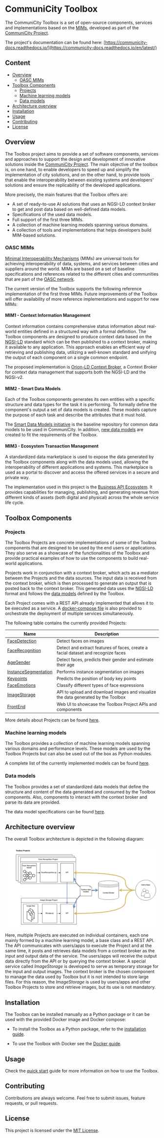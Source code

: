 # CommuniCity Toolbox

The CommuniCity Toolbox is a set of open-source components, services and implementations based on the [MIMs](#oasc-mims), developed as part of the [CommuniCity Project](https://communicity-project.eu/). 

The project's documentation can be found here: [https://communicity-docs.readthedocs.io/](https://communicity-docs.readthedocs.io/en/latest/)

## Content
- [Overview](#overview)
    - [OASC MIMs](#oasc-mims)
- [Toolbox Components](#toolbox-components)
    - [Projects](#projects)
    - [Machine learning models](#machine-learning-models)
    - [Data models](#data-models)
- [Architecture overview](#architecture-overview)
- [Installation](#installation)
- [Usage](#usage)
- [Contributing](#contributing)
- [License](#license)

## Overview

The Toolbox project aims to provide a set of software components, services and approaches to support the design and development of innovative solutions inside the [CommuniCity Project](https://communicity-project.eu/). The main objective of the toolbox is, on one hand, to enable developers to speed up and simplify the implementation of city solutions, and on the other hand, to provide tools that enable the interoperability between existing systems and developers' solutions and ensure the replicability of the developed applications.

More precisely, the main features that the Toolbox offers are:
- A set of ready-to-use AI solutions that uses an NGSI-LD context broker to get and post data based on well-defined data models.
- Specifications of the used data models.
- Full support of the first three MIMs.
- A collection of machine learning models spanning various domains.
- A collection of tools and implementations that helps developers build MIM-based solutions.

### OASC MIMs

[Minimal Interoperability Mechanisms](https://mims.oascities.org/basics/oasc-mims-introduction) (MIMs) are universal tools for achieving interoperability of data, systems, and services between cities and suppliers around the world. MIMs are based on a set of baseline specifications and references related to the different cities and communities that are part of the [OASC network](https://oascities.org/).

The current version of the Toolbox supports the following reference implementation of the first three MIMs. Future improvements of the Toolbox will offer availability of more reference implementations and support for new MIMs:

#### MIM1 - Context Information Management

Context information contains comprehensive status information about real-world entities defined in a structured way with a formal definition. The Toolbox components are designed to produce context data based on the [NGSI-LD](https://www.etsi.org/deliver/etsi_gs/CIM/001_099/009/01.06.01_60/gs_cim009v010601p.pdf) standard which can be then published to a context broker, making it available to any application. This approach enables an efficient way of retrieving and publishing data, utilizing a well-known standard and unifying the output of each component on a single common endpoint.

The proposed implementation is [Orion-LD Context Broker](https://github.com/FIWARE/context.Orion-LD), a Context Broker for context data management that supports both the NGSI-LD and the NGSI-v2.

#### MIM2 - Smart Data Models    

Each of the Toolbox components generates its own entities with a specific structure and data types for the task it is performing. To formally define the component's output a set of data models is created. These models capture the purpose of each task and describe the attributes that it must hold.  

The [Smart Data Models initiative](https://smartdatamodels.org/) is the baseline repository for common data models to be used in CommuniCity. In addition, [new data models](./docs/data-models.md) are created to fit the requirements of the Toolbox. 

#### MIM3 - Ecosystem Transaction Management  

A standardized data marketplace is used to expose the data generated by the Toolbox components along with the data models used, allowing the interoperability of different applications and systems. This marketplace is used as a portal to discover and access the offered services in a secure and private way.

The implementation used in this project is the [Business API Ecosystem](https://github.com/FIWARE-TMForum/Business-API-Ecosystem). It provides capabilities for managing, publishing, and generating revenue from different kinds of assets (both digital and physical) across the whole service life cycle.

## Toolbox Components

### Projects

The Toolbox Projects are concrete implementations of some of the Toolbox components that are designed to be used by the end users or applications.
They also serve as a showcase of the functionalities of the Toolbox and provide practical examples of how to use the components to build real-world applications.

Projects work in conjunction with a context broker, which acts as a mediator between the Projects and the data sources. The input data is received from the context broker, which is then processed to generate an output that is posted back to the context broker.
This generated data uses the [NGSI-LD](https://www.etsi.org/deliver/etsi_gs/CIM/001_099/009/01.06.01_60/gs_cim009v010601p.pdf) format and follows the [data models](./docs/data-models.md) defined by the Toolbox.

Each Project comes with a REST API already implemented that allows it to be executed as a service. A [docker-compose file](docker-compose.yaml) is also provided to orchestrate the deployment of multiple services simultaneously.

The following table contains the currently provided Projects:

| Name                                                           | Description   |
|----------------------------------------------------------------|---------------|
| [FaceDetection](toolbox/Projects/FaceDetection/README.md)              | Detect faces on images |
| [FaceRecognition](toolbox/Projects/FaceRecognition/README.md)           | Detect and extract features of faces, create a facial dataset and recognize faces |
| [AgeGender](toolbox/Projects/AgeGender/README.md)                       | Detect faces, predicts their gender and estimate their age |
| [InstanceSegmentation](toolbox/Projects/InstanceSegmentation/README.md) | Performs instance segmentation on images |
| [Keypoints](toolbox/Projects/Keypoints/README.md)                       | Predicts the position of body key points |
| [FaceEmotions](toolbox/Projects/FaceEmotions/README.md)                 | Classify different types of face expressions |
| [ImageStorage](toolbox/Projects/ImageStorage/README.md)                 | API to upload and download images and visualize the data generated by the Toolbox |
| [FrontEnd](toolbox/Projects/FrontEnd/README.md)                 | Web UI to showcase the Toolbox Project APIs and components |

More details about Projects can be found [here](docs/projects.md).

### Machine learning models

The Toolbox provides a collection of machine learning models spanning various domains and performance levels. These models are used by the Toolbox Projects but can also be used out of the box as Python modules.

A complete list of the currently implemented models can be found [here](docs/machine-learning-models.md).

### Data models

The Toolbox provides a set of standardized data models that define the structure and content of the data generated and consumed by the Toolbox components. Also, components to interact with the context broker and parse its data are provided.

The data model specifications can be found [here](./docs/data-models.md).

## Architecture overview

The overall Toolbox architecture is depicted in the following diagram:

![architecture](./docs/res/Toolbox_arch.png)

Here, multiple Projects are executed on individual containers, each one mainly formed by a machine learning model, a base class and a REST API. The API communicates with users/apps to execute the Project and at the same time, it posts and retrieves data models from a context broker as the input and output data of the service. The users/apps will receive the output data directly from the API or by querying the context broker. A special service called _ImageStorage_ is developed to serve as temporary storage for the input and output images. The context broker is the chosen component to manage the data used by Toolbox but it is not intended to store large files. For this reason, the _ImageStorage_ is used by users/apps and other Toolbox Projects to store and retrieve images, but its use is not mandatory.

## Installation

The Toolbox can be installed manually as a Python package or it can be used with the provided Docker image and Docker compose:

- To install the Toolbox as a Python package, refer to the [installation guide](docs/installation.md).

- To use the Toolbox with Docker see the [Docker guide](docs/docker.md).

## Usage

Check the [quick start]() guide for more information on how to use the Toolbox.

## Contributing

Contributions are always welcome. Feel free to submit issues, feature requests, or pull requests.

## License

This project is licensed under the [MIT License](https://github.com/CommuniCityProject/communicity_toolbox/blob/master/LICENSE).
